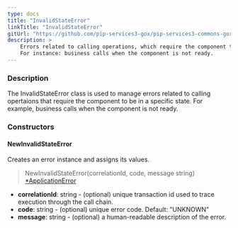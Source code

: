 ```yaml
---
type: docs
title: "InvalidStateError"
linkTitle: "InvalidStateError"
gitUrl: "https://github.com/pip-services3-gox/pip-services3-commons-gox"
description: >
    Errors related to calling operations, which require the component to be in a specific state.
    For instance: business calls when the component is not ready.
---
```


### Description

The InvalidStateError class is used to manage errors related to calling opertaions that require the component to be in a specific state. For example, business calls when the component is not ready.

### Constructors

#### NewInvalidStateError
Creates an error instance and assigns its values.

> NewInvalidStateError(correlationId, code, message string) [*ApplicationError](../application_error)

- **correlationId**: string - (optional) unique transaction id used to trace execution through the call chain.
- **code**: string - (optional) unique error code. Default: "UNKNOWN"
- **message**: string - (optional) a human-readable description of the error.

